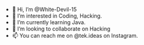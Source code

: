 - 👋 Hi, I’m @White-Devil-15
- 👀 I’m interested in Coding, Hacking.
- 🌱 I’m currently learning Java.
- 💞️ I’m looking to collaborate on Hacking
- 📫 You can reach me on @tek.ideas on Instagram.

<!---
White-Devil-15/White-Devil-15 is a ✨ special ✨ repository because its `README.md` (this file) appears on your GitHub profile.
You can click the Preview link to take a look at your changes.
--->
